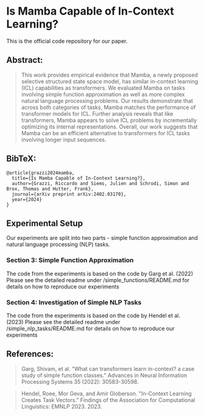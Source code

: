 # Is Mamba Capable of In-Context Learning?
This is the official code repository for our paper.

## Abstract:
> This work provides empirical evidence that Mamba, a newly proposed selective structured state space model, has similar in-context learning (ICL) capabilities as transformers. We evaluated Mamba on tasks involving simple function approximation as well as more complex natural language processing problems. Our results demonstrate that across both categories of tasks, Mamba matches the performance of transformer models for ICL. Further analysis reveals that like transformers, Mamba appears to solve ICL problems by incrementally optimizing its internal representations. Overall, our work suggests that Mamba can be an efficient alternative to transformers for ICL tasks involving longer input sequences.


## BibTeX:
```
@article{grazzi2024mamba,
  title={Is Mamba Capable of In-Context Learning?},
  author={Grazzi, Riccardo and Siems, Julien and Schrodi, Simon and Brox, Thomas and Hutter, Frank},
  journal={arXiv preprint arXiv:2402.03170},
  year={2024}
}
```
## Experimental Setup

Our experiments are split into two parts - simple function approximation and natural language processing (NLP) tasks. 

### Section 3: Simple Function Approximation
The code from the experiments is based on the code by Garg et al. (2022)
Please see the detailed readme under /simple_functions/README.md for details on how to reproduce our experiments

### Section 4: Investigation of Simple NLP Tasks
The code from the experiments is based on the code by Hendel et al. (2023)
Please see the detailed readme under /simple_nlp_tasks/README.md for details on how to reproduce our experiments



## References:

> Garg, Shivam, et al. "What can transformers learn in-context? a case study of simple function classes." Advances in Neural Information Processing Systems 35 (2022): 30583-30598.

> Hendel, Roee, Mor Geva, and Amir Globerson. "In-Context Learning Creates Task Vectors." Findings of the Association for Computational Linguistics: EMNLP 2023. 2023.